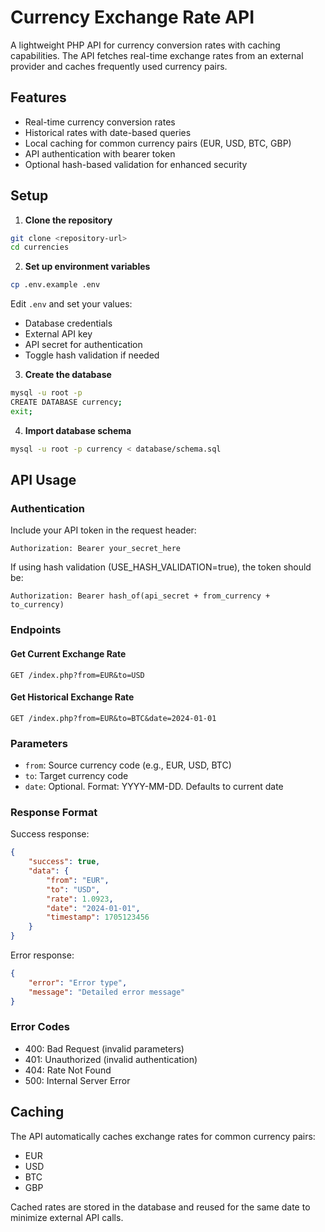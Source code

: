 # Currency Exchange Rate API

A lightweight PHP API for currency conversion rates with caching capabilities. The API fetches real-time exchange rates from an external provider and caches frequently used currency pairs.

## Features

- Real-time currency conversion rates
- Historical rates with date-based queries
- Local caching for common currency pairs (EUR, USD, BTC, GBP)
- API authentication with bearer token
- Optional hash-based validation for enhanced security

## Setup

1. **Clone the repository**
```bash
git clone <repository-url>
cd currencies
```

2. **Set up environment variables**
```bash
cp .env.example .env
```
Edit `.env` and set your values:
- Database credentials
- External API key
- API secret for authentication
- Toggle hash validation if needed

3. **Create the database**
```bash
mysql -u root -p
CREATE DATABASE currency;
exit;
```

4. **Import database schema**
```bash
mysql -u root -p currency < database/schema.sql
```

## API Usage

### Authentication
Include your API token in the request header:

```
Authorization: Bearer your_secret_here
```

If using hash validation (USE_HASH_VALIDATION=true), the token should be:
```
Authorization: Bearer hash_of(api_secret + from_currency + to_currency)
```

### Endpoints

#### Get Current Exchange Rate
```
GET /index.php?from=EUR&to=USD
```

#### Get Historical Exchange Rate
```
GET /index.php?from=EUR&to=BTC&date=2024-01-01
```

### Parameters

- `from`: Source currency code (e.g., EUR, USD, BTC)
- `to`: Target currency code
- `date`: Optional. Format: YYYY-MM-DD. Defaults to current date

### Response Format

Success response:
```json
{
    "success": true,
    "data": {
        "from": "EUR",
        "to": "USD",
        "rate": 1.0923,
        "date": "2024-01-01",
        "timestamp": 1705123456
    }
}
```

Error response:
```json
{
    "error": "Error type",
    "message": "Detailed error message"
}
```

### Error Codes

- 400: Bad Request (invalid parameters)
- 401: Unauthorized (invalid authentication)
- 404: Rate Not Found
- 500: Internal Server Error

## Caching

The API automatically caches exchange rates for common currency pairs:
- EUR
- USD
- BTC
- GBP

Cached rates are stored in the database and reused for the same date to minimize external API calls.
